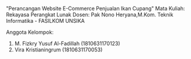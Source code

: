 "Perancangan Website E-Commerce Penjualan Ikan Cupang"
Mata Kuliah: Rekayasa Perangkat Lunak
Dosen: Pak Nono Heryana,M.Kom.
Teknik Informatika - FASILKOM UNSIKA

Anggota Kelompok:
1. M. Fizkry Yusuf Al-Fadillah
(1810631170123)
2. Vira Kristianingrum
(1810631170053)
